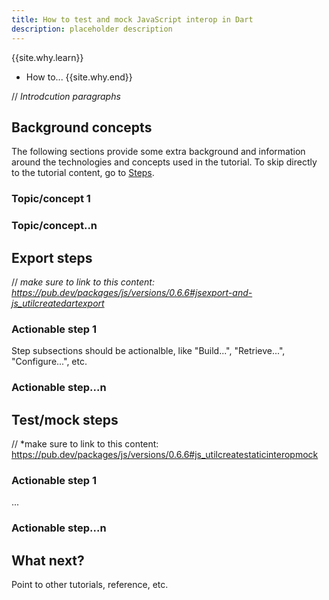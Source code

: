 ```yaml
---
title: How to test and mock JavaScript interop in Dart
description: placeholder description
---
```


{{site.why.learn}}
  * How to...
{{site.why.end}}

// *Introdcution paragraphs*

## Background concepts

The following sections provide some extra background and information
around the technologies and concepts used in the tutorial.
To skip directly to the tutorial content,
go to [Steps](#steps).

### Topic/concept 1

### Topic/concept..n

## Export steps

// *make sure to link to this content: https://pub.dev/packages/js/versions/0.6.6#jsexport-and-js_utilcreatedartexport*

### Actionable step 1

Step subsections should be actionalble, like "Build...", "Retrieve...", "Configure...", etc.

### Actionable step...n

## Test/mock steps 

// *make sure to link to this content: https://pub.dev/packages/js/versions/0.6.6#js_utilcreatestaticinteropmock

### Actionable step 1

...

### Actionable step...n

## What next?

Point to other tutorials, reference, etc.